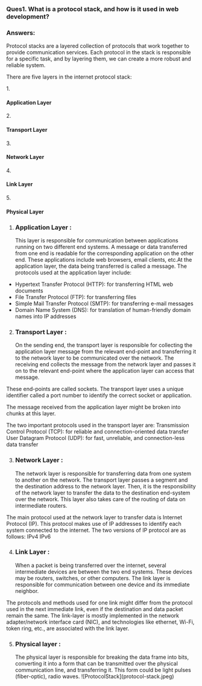 <h3>Ques1. What is a protocol stack, and how is it used in web development?</h3>

<h3>Answers:</h3>
Protocol stacks are a layered collection of protocols that work together to provide communication services. Each protocol in the stack is responsible for a specific task, and by layering them, we can create a more robust and reliable system.

There are five layers in the internet protocol stack:

1.<h4>Application Layer</h4>
2.<h4>Transport Layer</h4>
3.<h4>Network Layer</h4>
4.<h4>Link Layer</h4>
5.<h4>Physical Layer</h4>

1. <h3>Application Layer :</h3> This layer is responsible for communication between applications running on two different end systems. A message or data transferred from one end is readable for the corresponding application on the other end. These applications include web browsers, email clients, etc.At the application layer, the data being transferred is called a message.
   The protocols used at the application layer include:

- Hypertext Transfer Protocol (HTTP): for transferring HTML web documents
- File Transfer Protocol (FTP): for transferring files
- Simple Mail Transfer Protocol (SMTP): for transferring e-mail messages
- Domain Name System (DNS): for translation of human-friendly domain names into IP addresses

2. <h3>Transport Layer :</h3> On the sending end, the transport layer is responsible for collecting the application layer message from the relevant end-point and transferring it to the network layer to be communicated over the network. The receiving end collects the message from the network layer and passes it on to the relevant end-point where the application layer can access that message.

These end-points are called sockets. The transport layer uses a unique identifier called a port number to identify the correct socket or application.

The message received from the application layer might be broken into chunks at this layer.

The two important protocols used in the transport layer are:
Transmission Control Protocol (TCP): for reliable and connection-oriented data transfer
User Datagram Protocol (UDP): for fast, unreliable, and connection-less data transfer

3. <h3>Network Layer :</h3> The network layer is responsible for transferring data from one system to another on the network. The transport layer passes a segment and the destination address to the network layer. Then, it is the responsibility of the network layer to transfer the data to the destination end-system over the network. This layer also takes care of the routing of data on intermediate routers.

The main protocol used at the network layer to transfer data is Internet Protocol (IP). This protocol makes use of IP addresses to identify each system connected to the internet. The two versions of IP protocol are as follows:
IPv4
IPv6

4. <h3>Link Layer :</h3> When a packet is being transferred over the internet, several intermediate devices are between the two end systems. These devices may be routers, switches, or other computers. The link layer is responsible for communication between one device and its immediate neighbor.

The protocols and methods used for one link might differ from the protocol used in the next immediate link, even if the destination and data packet remain the same.
The link-layer is mostly implemented in the network adapter/network interface card (NIC), and technologies like ethernet, Wi-Fi, token ring, etc., are associated with the link layer.

5. <h3>Physical layer :</h3> The physical layer is responsible for breaking the data frame into bits, converting it into a form that can be transmitted over the physical communication line, and transferring it. This form could be light pulses (fiber-optic), radio waves.
   ![ProtocolStack](protocol-stack.jpeg)
